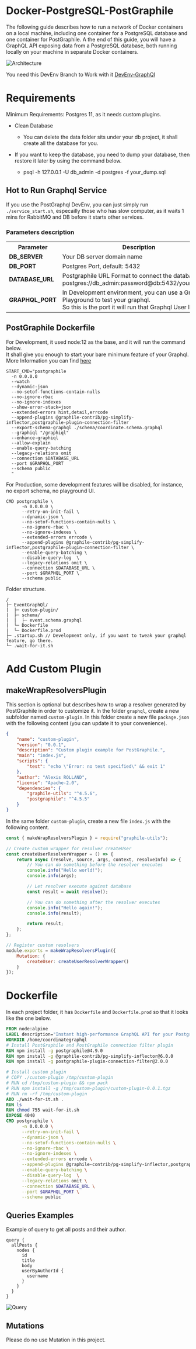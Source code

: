 # Docker-PostgreSQL-PostGraphile

The following guide describes how to run a network of Docker containers on a local machine, including one container for a PostgreSQL database and one container for PostGraphile. A the end of this guide, you will have a GraphQL API exposing data from a PostgreSQL database, both running locally on your machine in separate Docker containers.

![Architecture](https://github.com/alexisrolland/docker-postgresql-postgraphile/blob/master/doc/architecture.png)

You need this DevEnv Branch to Work with it
[DevEnv-GraphQl](https://github.com/ugr00p/UGroopDevEnv/tree/posgraphql)

# Requirements
Minimum Requirements: Postgres 11, as it needs custom plugins.
- Clean Database 

    - You can delete the data folder sits under your db project, it shall create all the database for you.
- If you want to keep the database, you need to dump your database, then restore it later by using the command below. 
    - psql -h 127.0.0.1 -U db_admin -d postgres -f your_dump.sql


## Hot to Run Graphql Service
If you use the PostGraphql DevEnv, you can just simply run `./service_start.sh`, especailly those who has slow computer, as it waits 1 mins for RabbitMQ and DB before it starts other services.

### Parameters description

<table>
    <tr>
        <th>Parameter</th><th>Description</th>
    </tr>
    <tr>
        <td><b>DB_SERVER</b></td>
        <td>Your DB server domain name</td>
    </tr>
    <tr>
         <td><b>DB_PORT</b></td>
         <td>Postgres Port, default: 5432 </td>
    </tr>
    <tr>
        <td><b>DATABASE_URL</b></td>
        <td>Postgraphile URL Format to connect the database<br/> postgres://db_admin:password@db:5432/yourDbName</td>
    </tr>
    <tr>
        <td><b>GRAPHQL_PORT</b></td>
        <td>In Development environment, you can use a Graphql Playground to test your graphql.<br/> So this is the port it will run that Graphql User Interface.</td>
    </tr>
</table>

## PostGraphile Dockerfile

For Development, it used node:12 as the base, and it will run the command below. <br/>
It shall give you enough to start your bare minimum feature of your Graphql. <br/>
More Information you can find [here](https://www.graphile.org/postgraphile/usage-cli/)

```
START_CMD="postgraphile
  -n 0.0.0.0
  --watch
  --dynamic-json
  --no-setof-functions-contain-nulls
  --no-ignore-rbac
  --no-ignore-indexes
  --show-error-stack=json
  --extended-errors hint,detail,errcode
  --append-plugins @graphile-contrib/pg-simplify-inflector,postgraphile-plugin-connection-filter
  --export-schema-graphql ./schema/coordinate.schema.graphql
  --graphiql "/graphiql"
  --enhance-graphiql
  --allow-explain
  --enable-query-batching
  --legacy-relations omit
  --connection $DATABASE_URL
  --port $GRAPHQL_PORT
  --schema public
  "
```

For Production, some development features will be disabled, for instance, no export schema, no playground UI. 
```
CMD postgraphile \
      -n 0.0.0.0 \
      --retry-on-init-fail \
      --dynamic-json \
      --no-setof-functions-contain-nulls \
      --no-ignore-rbac \
      --no-ignore-indexes \
      --extended-errors errcode \
      --append-plugins @graphile-contrib/pg-simplify-inflector,postgraphile-plugin-connection-filter \
      --enable-query-batching \
      --disable-query-log  \
      --legacy-relations omit \
      --connection $DATABASE_URL \
      --port $GRAPHQL_PORT \
      --schema public
```
Folder structure.
```
/
├─ EventGraphQl/
|  ├─ custom-plugin/
|  ├─ schema/
|  |  ├─ event.schema.graphql
|  └─ Dockerfile
|  └─ Dockerfile.prod
├─ .startup.sh // Development only, if you want to tweak your graphql feature, go there.
└─ .wait-for-it.sh
```

# Add Custom Plugin

## makeWrapResolversPlugin

This section is optional but describes how to wrap a resolver generated by PostGraphile in order to customize it. In the folder `graphql`, create a new subfolder named `custom-plugin`. In this folder create a new file `package.json` with the following content (you can update it to your convenience).

```json
{
    "name": "custom-plugin",
    "version": "0.0.1",
    "description": "Custom plugin example for PostGraphile.",
    "main": "index.js",
    "scripts": {
        "test": "echo \"Error: no test specified\" && exit 1"
    },
    "author": "Alexis ROLLAND",
    "license": "Apache-2.0",
    "dependencies": {
        "graphile-utils": "^4.5.6",
        "postgraphile": "^4.5.5"
    }
}
```

In the same folder `custom-plugin`, create a new file `index.js` with the following content.

```js
const { makeWrapResolversPlugin } = require("graphile-utils");

// Create custom wrapper for resolver createUser
const createUserResolverWrapper = () => {
    return async (resolve, source, args, context, resolveInfo) => {
        // You can do something before the resolver executes
        console.info("Hello world!");
        console.info(args);

        // Let resolver execute against database
        const result = await resolve();

        // You can do something after the resolver executes
        console.info("Hello again!");
        console.info(result);

        return result;
    };
};

// Register custom resolvers
module.exports = makeWrapResolversPlugin({
    Mutation: {
        createUser: createUserResolverWrapper()
    }
});
```

# Dockerfile

In each project folder, it has `Dockerfile` and `Dockerfile.prod` so that it looks like the one below.

```dockerfile
FROM node:alpine
LABEL description="Instant high-performance GraphQL API for your PostgreSQL database https://github.com/graphile/postgraphile"
WORKDIR /home/coordinategraphql
# Install PostGraphile and PostGraphile connection filter plugin
RUN npm install -g postgraphile@4.9.0
RUN npm install -g @graphile-contrib/pg-simplify-inflector@6.0.0
RUN npm install -g postgraphile-plugin-connection-filter@2.0.0

# Install custom plugin
# COPY ./custom-plugin /tmp/custom-plugin
# RUN cd /tmp/custom-plugin && npm pack
# RUN npm install -g /tmp/custom-plugin/custom-plugin-0.0.1.tgz
# RUN rm -rf /tmp/custom-plugin
ADD ./wait-for-it.sh .
RUN ls
RUN chmod 755 wait-for-it.sh
EXPOSE 4040
CMD postgraphile \
      -n 0.0.0.0 \
      --retry-on-init-fail \
      --dynamic-json \
      --no-setof-functions-contain-nulls \
      --no-ignore-rbac \
      --no-ignore-indexes \
      --extended-errors errcode \
      --append-plugins @graphile-contrib/pg-simplify-inflector,postgraphile-plugin-connection-filter \
      --enable-query-batching \
      --disable-query-log  \
      --legacy-relations omit \
      --connection $DATABASE_URL \
      --port $GRAPHQL_PORT \
      --schema public

```

## Queries Examples

Example of query to get all posts and their author.

```
query {
  allPosts {
    nodes {
      id
      title
      body
      userByAuthorId {
        username
      }
    }
  }
}
```

![Query](https://github.com/alexisrolland/docker-postgresql-postgraphile/blob/master/doc/query.png)

## Mutations

Please do no use Mutation in this project.
